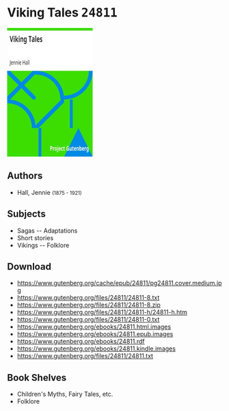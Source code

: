 # Viking Tales <kbd>24811</kbd>

![](./cover.medium.jpg "")

## Authors


 - Hall, Jennie <small>(1875 - 1921)</small>

## Subjects


 - Sagas -- Adaptations
 - Short stories
 - Vikings -- Folklore

## Download


 - https://www.gutenberg.org/cache/epub/24811/pg24811.cover.medium.jpg
 - https://www.gutenberg.org/files/24811/24811-8.txt
 - https://www.gutenberg.org/files/24811/24811-8.zip
 - https://www.gutenberg.org/files/24811/24811-h/24811-h.htm
 - https://www.gutenberg.org/files/24811/24811-0.txt
 - https://www.gutenberg.org/ebooks/24811.html.images
 - https://www.gutenberg.org/ebooks/24811.epub.images
 - https://www.gutenberg.org/ebooks/24811.rdf
 - https://www.gutenberg.org/ebooks/24811.kindle.images
 - https://www.gutenberg.org/files/24811/24811.txt

## Book Shelves


 - Children's Myths, Fairy Tales, etc.
 - Folklore

